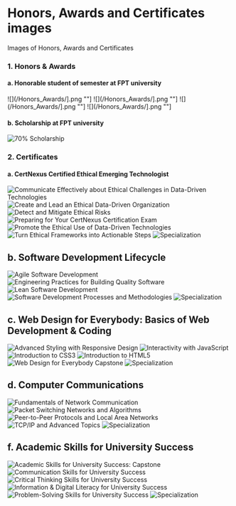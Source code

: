 # Honors, Awards and Certificates images
Images of Honors, Awards and Certificates
### 1. Honors & Awards
#### a. Honorable student of semester at FPT university
![](/Honors_Awards/].png ""]
![](/Honors_Awards/].png ""]
![](/Honors_Awards/].png ""]
![](/Honors_Awards/].png ""]


#### b. Scholarship at FPT university 
![70% Scholarship](/Honors_Awards/scholarship.png "Scholarship")


### 2. Certificates
#### a. CertNexus Certified Ethical Emerging Technologist
![Communicate Effectively about Ethical Challenges in Data-Driven Technologies](/CertNexus_Certified_Ethical_Emerging_Technologist/Communicate_Effectively_about_Ethical_Challenges.png "Communicate_Effectively_about_Ethical_Challenges")
![Create and Lead an Ethical Data-Driven Organization](/CertNexus_Certified_Ethical_Emerging_Technologist/Create_and_Lead.png "Create_and_Lead")
![Detect and Mitigate Ethical Risks](/CertNexus_Certified_Ethical_Emerging_Technologist/Detect_and_Mitigate.png "Detect_and_Mitigate")
![Preparing for Your CertNexus Certification Exam](/CertNexus_Certified_Ethical_Emerging_Technologist/Preparing_for_Exam.png "Preparing_for_Exam")
![Promote the Ethical Use of Data-Driven Technologies](/CertNexus_Certified_Ethical_Emerging_Technologist/Promote_the_Ethical_Use.png "Promote_the_Ethical_Use")
![Turn Ethical Frameworks into Actionable Steps](/CertNexus_Certified_Ethical_Emerging_Technologist/Frameworks_into_Steps.png "Frameworks_into_Steps")
![Specialization](/CertNexus_Certified_Ethical_Emerging_Technologist/specialization.png "specialization")


## b. Software Development Lifecycle 
![Agile Software Development](/Software_Development_Lifecycle/Agile.png "Agile")
![Engineering Practices for Building Quality Software](/Software_Development_Lifecycle/Engineering_Practices_for_Building_Quality.png "Engineering_Practices_for_Building_Quality")
![Lean Software Development](/Software_Development_Lifecycle/Lean.png "Lean")
![Software Development Processes and Methodologies](/Software_Development_Lifecycle/Software_Development_Processes_and_Methodologies.png "Software_Development_Processes_and_Methodologies")
![Specialization](/Software_Development_Lifecycle/specialization.png "specialization")


## c. Web Design for Everybody: Basics of Web Development & Coding
![Advanced Styling with Responsive Design](/Web_Design/Advanced_Styling.png "Advanced_Styling")
![Interactivity with JavaScript](/Web_Design/JavaScript.png "JavaScript")
![Introduction to CSS3](/Web_Design/CSS3.png "CSS3")
![Introduction to HTML5](/Web_Design/HTML5.png "HTML5")
![Web Design for Everybody Capstone](/Web_Design/Capstone.png "Capstone")
![Specialization](/Web_Design/specialization.png "specialization")


## d. Computer Communications
![Fundamentals of Network Communication](/Computer_Communications/Fundamentals_of_Network_Communication.png "Fundamentals_of_Network_Communication")
![Packet Switching Networks and Algorithms](/Computer_Communications/Packet_Switching_Networks_and_Algorithms.png "Packet_Switching_Networks_and_Algorithms")
![Peer-to-Peer Protocols and Local Area Networks](/Computer_Communications/Peer-to-Peer_Protocols_and_LAN.png "Peer-to-Peer_Protocols_and_LAN")
![TCP/IP and Advanced Topics](/Computer_Communications/TCP_IP_and_Advanced_Topics.png "TCP_IP_and_Advanced_Topics")
![Specialization](/Computer_Communications/specialization.png "specialization")


## f. Academic Skills for University Success
![Academic Skills for University Success: Capstone](/Academic_Skills_for_University_Success/Capstone.png "Capstone")
![Communication Skills for University Success](/Academic_Skills_for_University_Success/Communication_Skills.png "Communication_Skills")
![Critical Thinking Skills for University Success](/Academic_Skills_for_University_Success/Critical_Thinking_Skills.png "Critical_Thinking_Skills")
![Information & Digital Literacy for University Success](/Academic_Skills_for_University_Success/Information_&_Digital_Literacy.png "Information_&_Digital_Literacy")
![Problem-Solving Skills for University Success](/Academic_Skills_for_University_Success/Problem-Solving_Skills.png "Problem-Solving_Skills")
![Specialization](/Academic_Skills_for_University_Success/specialization.png "specialization")
